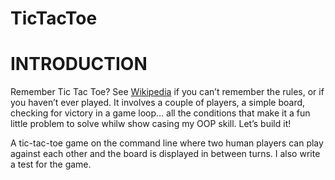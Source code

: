 # TicTacToe

# INTRODUCTION

Remember Tic Tac Toe? See [Wikipedia](http://en.wikipedia.org/wiki/Tic-tac-toe) if you can’t remember the rules, or if you haven’t ever played. It involves a couple of players, a simple board, checking for victory in a game loop… all the conditions that make it a fun little problem to solve whilw show casing my OOP skill. Let’s build it!

A tic-tac-toe game on the command line where two human players can play against each other and the board is displayed in between turns. I also write a test for the game.
